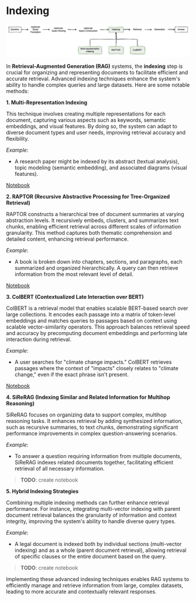 # Indexing

![indexing](../images/images-indexing.png)

In **Retrieval-Augmented Generation (RAG)** systems, the **indexing** step is crucial for organizing and representing documents to facilitate efficient and accurate retrieval. Advanced indexing techniques enhance the system's ability to handle complex queries and large datasets. Here are some notable methods:

**1. Multi-Representation Indexing**

This technique involves creating multiple representations for each document, capturing various aspects such as keywords, semantic embeddings, and visual features. By doing so, the system can adapt to diverse document types and user needs, improving retrieval accuracy and flexibility.

*Example*:
- A research paper might be indexed by its abstract (textual analysis), topic modeling (semantic embedding), and associated diagrams (visual features).

[Notebook](./1%20-%20Multi-representation%20Indexing.ipynb)

**2. RAPTOR (Recursive Abstractive Processing for Tree-Organized Retrieval)**

RAPTOR constructs a hierarchical tree of document summaries at varying abstraction levels. It recursively embeds, clusters, and summarizes text chunks, enabling efficient retrieval across different scales of information granularity. This method captures both thematic comprehension and detailed content, enhancing retrieval performance.

*Example*:
- A book is broken down into chapters, sections, and paragraphs, each summarized and organized hierarchically. A query can then retrieve information from the most relevant level of detail.

[Notebook](./2%20-%20RAPTOR.ipynb)

**3. ColBERT (Contextualized Late Interaction over BERT)**

ColBERT is a retrieval model that enables scalable BERT-based search over large collections. It encodes each passage into a matrix of token-level embeddings and matches queries to passages based on context using scalable vector-similarity operators. This approach balances retrieval speed and accuracy by precomputing document embeddings and performing late interaction during retrieval.

*Example*:
- A user searches for "climate change impacts." ColBERT retrieves passages where the context of "impacts" closely relates to "climate change," even if the exact phrase isn't present.

[Notebook](./3%20-%20ColBERT.ipynb)

**4. SiReRAG (Indexing Similar and Related Information for Multihop Reasoning)**

SiReRAG focuses on organizing data to support complex, multihop reasoning tasks. It enhances retrieval by adding synthesized information, such as recursive summaries, to text chunks, demonstrating significant performance improvements in complex question-answering scenarios.

*Example*:
- To answer a question requiring information from multiple documents, SiReRAG indexes related documents together, facilitating efficient retrieval of all necessary information.

> **TODO**: create notebook

**5. Hybrid Indexing Strategies**

Combining multiple indexing methods can further enhance retrieval performance. For instance, integrating multi-vector indexing with parent document retrieval balances the granularity of information and context integrity, improving the system's ability to handle diverse query types.

*Example*:
- A legal document is indexed both by individual sections (multi-vector indexing) and as a whole (parent document retrieval), allowing retrieval of specific clauses or the entire document based on the query.

> **TODO**: create notebook

Implementing these advanced indexing techniques enables RAG systems to efficiently manage and retrieve information from large, complex datasets, leading to more accurate and contextually relevant responses. 
